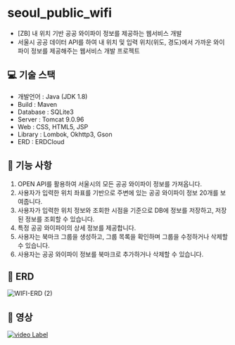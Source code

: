 # seoul_public_wifi
- [ZB] 내 위치 기반 공공 와이파이 정보를 제공하는 웹서비스 개발
- 서울시 공공 데이터 API를 하여 내 위치 및 입력 위치(위도, 경도)에서 가까운 와이파이 정보를 제공해주는 웹서비스 개발 프로젝트

## 💻 기술 스택
- 개발언어 : Java (JDK 1.8)
- Build : Maven
- Database : SQLite3
- Server : Tomcat 9.0.96
- Web : CSS, HTML5, JSP
- Library : Lombok, Okhttp3, Gson
- ERD : ERDCloud

## 📌 기능 사항
1. OPEN API를 활용하여 서울시의 모든 공공 와이파이 정보를 가져옵니다.
2. 사용자가 입력한 위치 좌표를 기반으로 주변에 있는 공공 와이파이 정보 20개를 보여줍니다.
3. 사용자가 입력한 위치 정보와 조회한 시점을 기준으로 DB에 정보를 저장하고, 저장된 정보를 조회할 수 있습니다.
4. 특정 공공 와이파이의 상세 정보를 제공합니다.
5. 사용자는 북마크 그룹을 생성하고, 그룹 목록을 확인하며 그룹을 수정하거나 삭제할 수 있습니다.
6. 사용자는 공공 와이파이 정보를 북마크로 추가하거나 삭제할 수 있습니다.

## 📍 ERD
![WIFI-ERD (2)](https://github.com/user-attachments/assets/dc4d03f4-61da-4706-a545-c9512fb02de5)

## 📍 영상
[![video Label](http://img.youtube.com/vi/KLvpE_Ii9Eg/0.jpg)](https://youtube.be/KLvpE_Ii9Eg)

